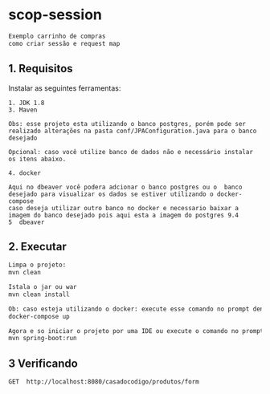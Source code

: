 # scop-session

```sh
Exemplo carrinho de compras
como criar sessão e request map

```

## 1. Requisitos 

Instalar as seguintes ferramentas:

    1. JDK 1.8
    3. Maven

    Obs: esse projeto esta utilizando o banco postgres, porém pode ser realizado alterações na pasta conf/JPAConfiguration.java para o banco desejado

    Opcional: caso você utilize banco de dados não e necessário instalar os itens abaixo.

    4. docker

    Aqui no dbeaver você podera adcionar o banco postgres ou o  banco desejado para visualizar os dados se estiver utilizando o docker-compose
    caso deseja utilizar outro banco no docker e necessario baixar a imagem do banco desejado pois aqui esta a imagem do postgres 9.4
    5  dbeaver

##  2. Executar
```sh
Limpa o projeto:
mvn clean 

Istala o jar ou war
mvn clean install

Ob: caso esteja utilizando o docker: execute esse comando no prompt dentro da pasta do projeto
docker-compose up

Agora e so iniciar o projeto por uma IDE ou execute o comando no prompt dentro da pasta do projeto.
mvn spring-boot:run

```

##  3 Verificando

```sh
GET  http://localhost:8080/casadocodigo/produtos/form


```
